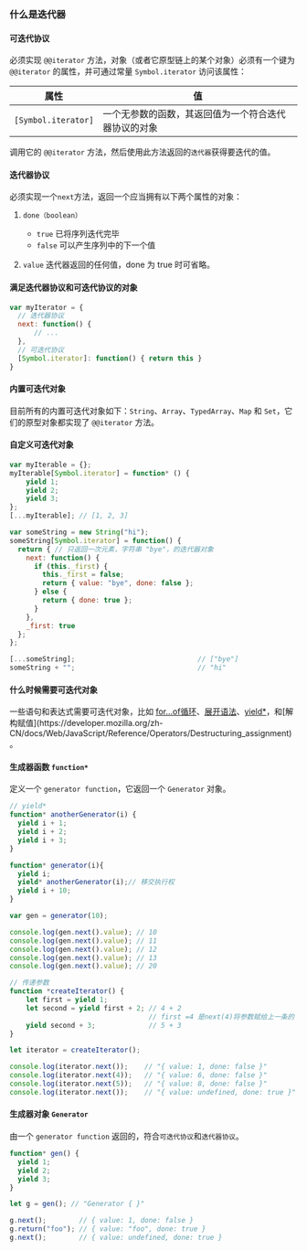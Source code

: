 ### 什么是迭代器

#### 可迭代协议

必须实现 `@@iterator` 方法，对象（或者它原型链上的某个对象）必须有一个键为 `@@iterator` 的属性，并可通过常量 `Symbol.iterator` 访问该属性：

| 属性| 值|
| -| -|
| `[Symbol.iterator]`| 一个无参数的函数，其返回值为一个符合迭代器协议的对象|

调用它的 `@@iterator` 方法，然后使用此方法返回的`迭代器`获得要迭代的值。

#### 迭代器协议

必须实现一个`next`方法，返回一个应当拥有以下两个属性的对象：

1. `done（boolean）`
    - `true` 已将序列迭代完毕
    - `false` 可以产生序列中的下一个值

2. `value` 迭代器返回的任何值，done 为 true 时可省略。

#### 满足迭代器协议和可迭代协议的对象
```js
var myIterator = {
  // 迭代器协议
  next: function() {
      // ...
  },
  // 可迭代协议
  [Symbol.iterator]: function() { return this }
}
```

#### 内置可迭代对象

目前所有的内置可迭代对象如下：`String`、`Array`、`TypedArray`、`Map` 和 `Set`，它们的原型对象都实现了 `@@iterator` 方法。

#### 自定义可迭代对象

```js
var myIterable = {};
myIterable[Symbol.iterator] = function* () {
    yield 1;
    yield 2;
    yield 3;
};
[...myIterable]; // [1, 2, 3]
```

```js
var someString = new String("hi");
someString[Symbol.iterator] = function() {
  return { // 只返回一次元素，字符串 "bye"，的迭代器对象
    next: function() {
      if (this._first) {
        this._first = false;
        return { value: "bye", done: false };
      } else {
        return { done: true };
      }
    },
    _first: true
  };
};

[...someString];                              // ["bye"]
someString + "";                              // "hi"
```

#### 什么时候需要可迭代对象

一些语句和表达式需要可迭代对象，比如 [for...of循环](https://developer.mozilla.org/zh-CN/docs/Web/JavaScript/Reference/Statements/for...of)、[展开语法](https://developer.mozilla.org/zh-CN/docs/Web/JavaScript/Reference/Operators/Spread_syntax)、[yield*](https://developer.mozilla.org/zh-CN/docs/Web/JavaScript/Reference/Operators/yield*)，和[解构赋值](https://developer.mozilla.org/zh-CN/docs/Web/JavaScript/Reference/Operators/Destructuring_assignment)。

#### 生成器函数 `function*`

定义一个 `generator function`，它返回一个 `Generator` 对象。

```js
// yield*
function* anotherGenerator(i) {
  yield i + 1;
  yield i + 2;
  yield i + 3;
}

function* generator(i){
  yield i;
  yield* anotherGenerator(i);// 移交执行权
  yield i + 10;
}

var gen = generator(10);

console.log(gen.next().value); // 10
console.log(gen.next().value); // 11
console.log(gen.next().value); // 12
console.log(gen.next().value); // 13
console.log(gen.next().value); // 20
```

```js
// 传递参数
function *createIterator() {
    let first = yield 1;
    let second = yield first + 2; // 4 + 2
                                  // first =4 是next(4)将参数赋给上一条的
    yield second + 3;             // 5 + 3
}

let iterator = createIterator();

console.log(iterator.next());    // "{ value: 1, done: false }"
console.log(iterator.next(4));   // "{ value: 6, done: false }"
console.log(iterator.next(5));   // "{ value: 8, done: false }"
console.log(iterator.next());    // "{ value: undefined, done: true }"
```

#### 生成器对象 `Generator`

由一个 `generator function` 返回的，符合`可迭代协议`和`迭代器协议`。

```js
function* gen() {
  yield 1;
  yield 2;
  yield 3;
}

let g = gen(); // "Generator { }"

g.next();        // { value: 1, done: false }
g.return("foo"); // { value: "foo", done: true }
g.next();        // { value: undefined, done: true }
```